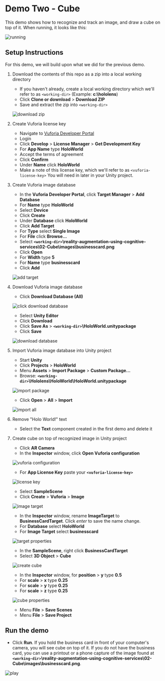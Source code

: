 # Demo Two - Cube

This demo shows how to recognize and track an image, and draw a cube on top of it. When running, it looks like this:

![running](setup/demo2-running-resized-66.png)

## Setup Instructions

For this demo, we will build upon what we did for the previous demo.

1. Download the contents of this repo as a zip into a local working directory

   - If you haven't already, create a local working directory which we'll refer to as `<working-dir>` (Example: **c:\hololens**)
   - Click **Clone or download** > **Download ZIP**
   - Save and extract the zip into `<working-dir>`
   
   ![download zip](setup/download-zip-labelled-resized-66.png)

1. Create Vuforia license key

   - Navigate to [Vuforia Developer Portal](https://developer.vuforia.com)
   - Login
   - Click **Develop** > **License Manager** > **Get Development Key**
   - For **App Name** type **HoloWorld**
   - Accept the terms of agreement
   - Click **Confirm**
   - Under **Name** click **HoloWorld**
   - Make a note of this license key, which we'll refer to as `<vuforia-license-key>` You will need in later in your Unity project.

1. Create Vuforia image database

   - In the **Vuforia Developer Portal**, click **Target Manager** > **Add Database**
   - For **Name** type **HoloWorld**
   - Select **Device**
   - Click **Create**
   - Under **Database** click **HoloWorld**
   - Click **Add Target**
   - For **Type** select **Single Image**
   - For **File** click **Browse...**
   - Select **`<working-dir>`\reality-augmentation-using-cognitive-services\02-Cube\images\businesscard.png**
   - Click **Open**
   - For **Width** type **5**
   - For **Name** type **businesscard**
   - Click **Add**

   ![add target](setup/add-target-labelled-resized-66.png)

1. Download Vuforia image database

   - Click **Download Database (All)**

   ![click download database](setup/click-download-database-labelled-resized-66.png)
   
   - Select **Unity Editor**
   - Click **Download**
   - Click **Save As** > **`<working-dir>`\HoloWorld.unitypackage**
   - Click **Save**

   ![download database](setup/download-database-labelled-resized-66.png)

1. Import Vuforia image database into Unity project

   - Start **Unity**
   - Click **Projects** > **HoloWorld**
   - Menu **Assets** > **Import Package** > **Custom Package...**
   - Browse: **`<working-dir>`\Hololens\HoloWorld\HoloWorld.unitypackage**

   ![import package](setup/import-package-labelled-resized-66.png)
   
   - Click **Open** > **All** > **Import**

   ![import all](setup/import-all-labelled-resized-66.png)
   
1. Remove "Holo World!" text

   - Select the **Text** component created in the first demo and delete it

1. Create cube on top of recognized image in Unity project

   - Click **AR Camera**
   - In the **Inspector** window, click **Open Vuforia configuration**

   ![vuforia configuration](setup/vuforia-configuration-labelled-resized-66.png)

   - For **App License Key** paste your **`<vuforia-license-key>`**

   ![license key](setup/license-key-labelled-resized-66.png)

   - Select **SampleScene**
   - Click **Create** > **Vuforia** > **Image**  

   ![image target](setup/image-target-labelled-resized-66.png)

   - In the **Inspector** window, rename **ImageTarget** to **BusinessCardTarget**. Click *enter* to save the name change.
   - For **Database** select **HoloWorld**
   - For **Image Target** select **businesscard**

   ![target properties](setup/target-properties-labelled-resized-66.png)

   - In the **SampleScene**, right click **BusinessCardTarget**
   - Select **3D Object** > **Cube**

   ![create cube](setup/create-cube-labelled-resized-66.png)

   - In the **Inspector** window, for **position** > **y** type **0.5**
   - For **scale** > **x** type **0.25**
   - For **scale** > **y** type **0.25**
   - For **scale** > **z** type **0.25**

   ![cube properties](setup/cube-properties-labelled-resized-66.png)
   
   - Menu **File** > **Save Scenes**
   - Menu **File** > **Save Project**

## Run the demo

   - Click **Run**. If you hold the business card in front of your computer's camera, you will see cube on top of it. If you do not have the business card, you can use a printout or a phone capture of the image found at **`<working-dir>`\reality-augmentation-using-cognitive-services\02-Cube\images\businesscard.png**.

   ![play](setup/play-labelled-resized-66.png)
